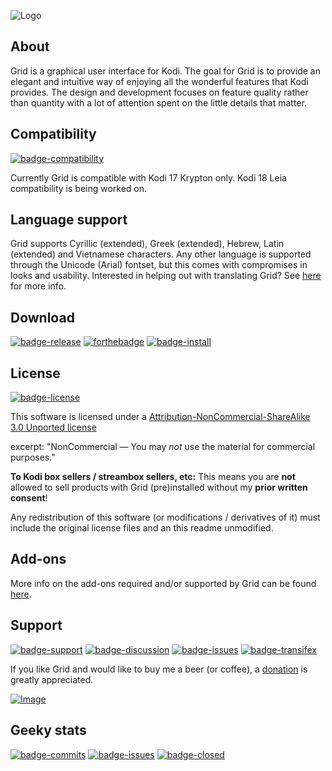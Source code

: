 ![Logo](http://imgur.com/GKJck7u.png)

## About
Grid is a graphical user interface for Kodi. The goal for Grid is to provide an elegant and intuitive way of enjoying all the wonderful features that Kodi provides. The design and development focuses on feature quality rather than quantity with a lot of attention spent on the little details that matter.

## Compatibility
[![badge-compatibility](https://img.shields.io/badge/KODI-17_(Krypton)-blue.svg?style=flat-square)](https://kodi.tv/download)

Currently Grid is compatible with Kodi 17 Krypton only. Kodi 18 Leia compatibility is being worked on.

## Language support
Grid supports Cyrillic (extended), Greek (extended), Hebrew, Latin (extended) and Vietnamese characters. Any other language is supported through the Unicode (Arial) fontset, but this comes with compromises in looks and usability. Interested in helping out with translating Grid? See [here](https://github.com/jeroenpardon/skin.grid/wiki/Support-&-contribute) for more info.

## Download
[![badge-release](
https://img.shields.io/badge/Downloads-Releases-brightgreen.svg?style=flat-square
)](https://github.com/jeroenpardon/skin.grid/releases) [![forthebadge](
https://img.shields.io/badge/Downloads-Snapshot-brightgreen.svg?style=flat-square
)](https://github.com/jeroenpardon/skin.grid/archive/master.zip) [![badge-install](https://img.shields.io/badge/Wiki-Install-blue.svg?style=flat-square)](https://github.com/jeroenpardon/skin.grid/wiki/Download-&-Installation) 

## License
[![badge-license](
https://img.shields.io/badge/License-CC_BY--NC--SA-orange.svg?style=flat-square
)](http://creativecommons.org/licenses/by-nc-sa/3.0/)

This software is licensed under a [Attribution-NonCommercial-ShareAlike 3.0 Unported license](http://creativecommons.org/licenses/by-nc-sa/3.0/)

excerpt:
"NonCommercial — You may *not* use the material for commercial purposes."

**To Kodi box sellers / streambox sellers, etc:**
This means you are **not** allowed to sell products with Grid (pre)installed without my **prior written consent**!

Any redistribution of this software (or modifications / derivatives of it) must include the original license files and an this readme unmodified.

## Add-ons
More info on the add-ons required and/or supported by Grid can be found [here](https://github.com/jeroenpardon/skin.grid/wiki/Download-&-Installation#addons).

## Support
[![badge-support](
https://img.shields.io/badge/Support-Donate-blue.svg?style=flat-square
)](http://paypal.me/jeroenpardon) [![badge-discussion](https://img.shields.io/badge/Support-Discussion-blue.svg?style=flat-square)](https://forum.kodi.tv/showthread.php?tid=318152&action=lastpost) [![badge-issues](
https://img.shields.io/badge/Github-Issues-red.svg?style=flat-square
)](https://github.com/jeroenpardon/skin.grid/issues) [![badge-transifex](
https://img.shields.io/badge/Localization-Transifex-red.svg?style=flat-square
)](https://www.transifex.com/grid/)

If you like Grid and would like to buy me a beer (or coffee), a [donation](https://github.com/jeroenpardon/skin.grid/wiki/Support-&-contribute) is greatly appreciated.

[![Image](https://www.paypalobjects.com/images/shared/paypal-logo-129x32.svg "Donate Link") ](http://bit.ly/2nXuTGN "Grid donation button")

## Geeky stats
[![badge-commits](https://img.shields.io/github/commits-since/jeroenpardon/skin.grid/0.9.0.0.svg?style=flat-square)](https://github.com/jeroenpardon/skin.grid/commits/master) [![badge-issues](https://img.shields.io/github/issues-raw/jeroenpardon/skin.grid.svg?maxAge=60&style=flat-square)](https://github.com/jeroenpardon/skin.grid/issues) [![badge-closed](https://img.shields.io/github/issues-closed-raw/jeroenpardon/skin.grid/shields.svg?style=flat-square)](https://github.com/jeroenpardon/skin.grid/issues?q=is%3Aissue+is%3Aclosed)
